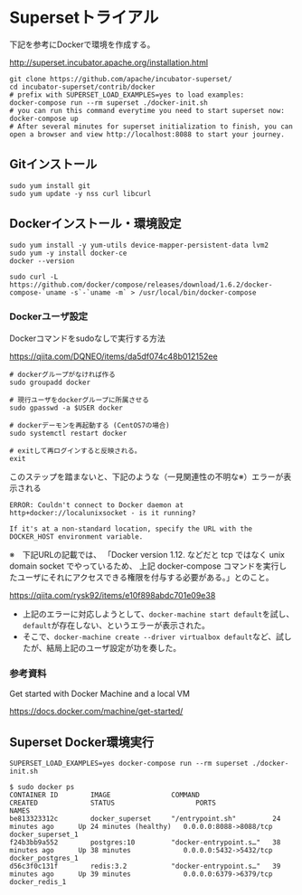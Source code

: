 # Supersetトライアル

下記を参考にDockerで環境を作成する。

http://superset.incubator.apache.org/installation.html

```
git clone https://github.com/apache/incubator-superset/
cd incubator-superset/contrib/docker
# prefix with SUPERSET_LOAD_EXAMPLES=yes to load examples:
docker-compose run --rm superset ./docker-init.sh
# you can run this command everytime you need to start superset now:
docker-compose up
# After several minutes for superset initialization to finish, you can open a browser and view http://localhost:8088 to start your journey.
```

## Gitインストール

```
sudo yum install git
sudo yum update -y nss curl libcurl
```

## Dockerインストール・環境設定

```
sudo yum install -y yum-utils device-mapper-persistent-data lvm2
sudo yum -y install docker-ce
docker --version
```

```
sudo curl -L https://github.com/docker/compose/releases/download/1.6.2/docker-compose-`uname -s`-`uname -m` > /usr/local/bin/docker-compose
```

### Dockerユーザ設定

Dockerコマンドをsudoなしで実行する方法

https://qiita.com/DQNEO/items/da5df074c48b012152ee

```
# dockerグループがなければ作る
sudo groupadd docker

# 現行ユーザをdockerグループに所属させる
sudo gpasswd -a $USER docker

# dockerデーモンを再起動する (CentOS7の場合)
sudo systemctl restart docker

# exitして再ログインすると反映される。
exit
```

このステップを踏まないと、下記のような（一見関連性の不明な※）エラーが表示される
```
ERROR: Couldn't connect to Docker daemon at http+docker://localunixsocket - is it running?

If it's at a non-standard location, specify the URL with the DOCKER_HOST environment variable.
```
※　下記URLの記載では、
「Docker version 1.12. などだと tcp ではなく unix domain socket でやっているため、
上記 docker-compose コマンドを実行したユーザにそれにアクセスできる権限を付与する必要がある。」とのこと。

https://qiita.com/rysk92/items/e10f898abdc701e09e38

* 上記のエラーに対応しようとして、`docker-machine start default`を試し、`default`が存在しない、というエラーが表示された。
* そこで、`docker-machine create --driver virtualbox default`など、試したが、結局上記のユーザ設定が功を奏した。

### 参考資料

Get started with Docker Machine and a local VM

https://docs.docker.com/machine/get-started/


## Superset Docker環境実行

```
SUPERSET_LOAD_EXAMPLES=yes docker-compose run --rm superset ./docker-init.sh
```

```
$ sudo docker ps
CONTAINER ID        IMAGE               COMMAND                  CREATED             STATUS                    PORTS                    NAMES
be813323312c        docker_superset     "/entrypoint.sh"         24 minutes ago      Up 24 minutes (healthy)   0.0.0.0:8088->8088/tcp   docker_superset_1
f24b3bb9a552        postgres:10         "docker-entrypoint.s…"   38 minutes ago      Up 38 minutes             0.0.0.0:5432->5432/tcp   docker_postgres_1
d56c3f0c131f        redis:3.2           "docker-entrypoint.s…"   39 minutes ago      Up 39 minutes             0.0.0.0:6379->6379/tcp   docker_redis_1
```

